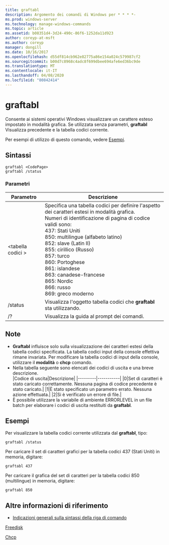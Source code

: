 ```yaml
---
title: graftabl
description: Argomento dei comandi di Windows per * * * *-
ms.prod: windows-server
ms.technology: manage-windows-commands
ms.topic: article
ms.assetid: b08351d4-3d24-490c-86f6-1252da11d923
author: coreyp-at-msft
ms.author: coreyp
manager: dongill
ms.date: 10/16/2017
ms.openlocfilehash: d55df814cb962e82775a86e154a024c579987cf2
ms.sourcegitcommit: b00d7c8968c4adc8f699dbee694afe6ed36bc9de
ms.translationtype: MT
ms.contentlocale: it-IT
ms.lasthandoff: 04/08/2020
ms.locfileid: "80842414"
---
```

# <a name="graftabl"></a>graftabl



Consente ai sistemi operativi Windows visualizzare un carattere esteso impostato in modalità grafica. Se utilizzata senza parametri, **graftabl** Visualizza precedente e la tabella codici corrente.

Per esempi di utilizzo di questo comando, vedere [Esempi](#BKMK_examples).

## <a name="syntax"></a>Sintassi

```
graftabl <CodePage>
graftabl /status
```

### <a name="parameters"></a>Parametri

|Parametro|Descrizione|
|---------|-----------|
|\<tabella codici >|Specifica una tabella codici per definire l'aspetto dei caratteri estesi in modalità grafica.</br>Numeri di identificazione di pagina di codice validi sono:</br>437: Stati Uniti</br>850: multilingue (alfabeto latino)</br>852: slave (Latin II)</br>855: cirillico (Russo)</br>857: turco</br>860: Portoghese</br>861: islandese</br>863: canadese-francese</br>865: Nordic</br>866: russo</br>869: greco moderno|
|/status|Visualizza l'oggetto tabella codici che **graftabl** sta utilizzando.|
|/?|Visualizza la guida al prompt dei comandi.|

## <a name="remarks"></a>Note

-   **Graftabl** influisce solo sulla visualizzazione dei caratteri estesi della tabella codici specificata. La tabella codici input della console effettiva rimane invariata. Per modificare la tabella codici di input della console, utilizzare il **modalità** o **chcp** comando.
-   Nella tabella seguente sono elencati dei codici di uscita e una breve descrizione.  
    |Codice di uscita|Descrizione|
    |---------|-----------|
    |0|Set di caratteri è stato caricato correttamente. Nessuna pagina di codice precedente è stato caricato.|
    |1|È stato specificato un parametro errato. Nessuna azione effettuata.|
    |2|Si è verificato un errore di file.|
-   È possibile utilizzare la variabile di ambiente ERRORLEVEL in un file batch per elaborare i codici di uscita restituiti da **graftabl**.

## <a name="examples"></a><a name=BKMK_examples></a>Esempi

Per visualizzare la tabella codici corrente utilizzata dal **graftabl**, tipo:
```
graftabl /status
```
Per caricare il set di caratteri grafici per la tabella codici 437 (Stati Uniti) in memoria, digitare:
```
graftabl 437
```
Per caricare il grafica del set di caratteri per la tabella codici 850 (multilingue) in memoria, digitare:
```
graftabl 850
```

## <a name="additional-references"></a>Altre informazioni di riferimento

- [Indicazioni generali sulla sintassi della riga di comando](command-line-syntax-key.md)

[Freedisk](freedisk.md)

[Chcp](chcp.md)